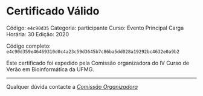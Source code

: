 # Certificado Válido

Código: `e4c90d35`
Categoria: participante
Curso: Evento Principal
Carga Horária: 30
Edição: 2020


Código completo: `e4c90d359e46469310d0c4a23c59d3645b7c86ba5dd028a19292bc4632e0a9b2`


Este certificado foi expedido pela Comissão organizadora do IV Curso de Verão em Bioinformática da UFMG.

----

Qualquer dúvida contacte a [_Comissão Organizadora_](<mailto:cursobioinfoufmg@gmail.com$subject=[Certificados]>)

